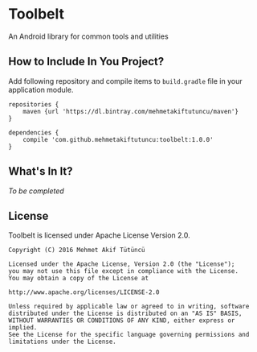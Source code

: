# Toolbelt
An Android library for common tools and utilities

How to Include In You Project?
------------------------------
Add following repository and compile items to ```build.gradle``` file in your application module.

```
repositories {
    maven {url 'https://dl.bintray.com/mehmetakiftutuncu/maven'}
}

dependencies {
    compile 'com.github.mehmetakiftutuncu:toolbelt:1.0.0'
}
```

What's In It?
--------------
*To be completed*

License
--------------
Toolbelt is licensed under Apache License Version 2.0.

```
Copyright (C) 2016 Mehmet Akif Tütüncü

Licensed under the Apache License, Version 2.0 (the "License");
you may not use this file except in compliance with the License.
You may obtain a copy of the License at

http://www.apache.org/licenses/LICENSE-2.0

Unless required by applicable law or agreed to in writing, software
distributed under the License is distributed on an "AS IS" BASIS,
WITHOUT WARRANTIES OR CONDITIONS OF ANY KIND, either express or implied.
See the License for the specific language governing permissions and
limitations under the License.
```
